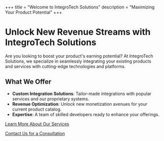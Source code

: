 +++
title = "Welcome to IntegroTech Solutions"
description = "Maximizing Your Product Potential"
+++

# Unlock New Revenue Streams with IntegroTech Solutions

Are you looking to boost your product's earning potential? At IntegroTech Solutions, we specialize in seamlessly integrating your existing products and services with cutting-edge technologies and platforms.

## What We Offer

- **Custom Integration Solutions**: Tailor-made integrations with popular services and our proprietary systems.
- **Revenue Optimization**: Unlock new monetization avenues for your current product catalog.
- **Expertise**: A team of skilled developers ready to enhance your offerings.

[Learn More About Our Services](/services)

[Contact Us for a Consultation](/contact)
